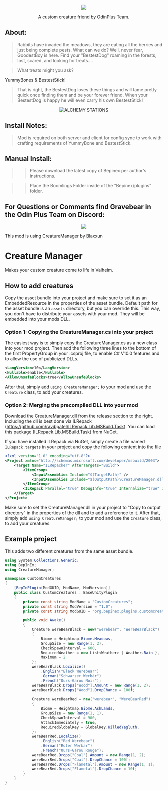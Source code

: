 

<p align="center">
<img src="https://i.imgur.com/g80lR3O.png">
</p>

<p align="center">
A custom creature friend by OdinPlus Team.
</p>

<h2>  About: </h2>

>Rabbits have invaded the meadows, they are eating all the berries and just being complete pests. What can we do? Well, never fear, GoodestBoy is here.
>Find your "BestestDog" roaming in the forests, lost, scared, and looking for treats....

>What treats might you ask?

YummyBones & BestestStick!

>That is right, the BestestDog loves these things and will tame pretty quick once finding them and be your forever friend.
>When your BestestDog is happy he will even carry his own BestestStick!

<p align="center">

  <img src="https://media3.giphy.com/media/mrlehxQ3O3OWL6nEmM/giphy.gif" alt="ALCHEMY STATIONS">

</p>

</p>

<h2>  Install Notes: </h2>

>Mod is required on both server and client for config sync to work with crafting requirements of YummyBone and BestestStick.

<h2> Manual Install: </h2>

>>Please download the latest copy of Bepinex per author's instructions.

>>Place the Boomlings Folder inside of the "Bepinex\plugins\" folder.

<p>

<p align="center"><h2>For Questions or Comments find Gravebear in the Odin Plus Team on Discord:</h2></p>

<p align="center"><a href="https://discord.gg/mbkPcvu9ax"><img src="https://i.imgur.com/Ji3u63C.png"></a></p>






This mod is using CreatureManager by Blaxxun

# Creature Manager

Makes your custom creature come to life in Valheim.

## How to add creatures

Copy the asset bundle into your project and make sure to set it as an EmbeddedResource in the properties of the asset bundle.
Default path for the asset bundle is an `assets` directory, but you can override this.
This way, you don't have to distribute your assets with your mod. They will be embedded into your mods DLL.

### Option 1: Copying the CreatureManager.cs into your project

The easiest way is to simply copy the CreatureManager.cs as a new class into your mod project.
Then add the following three lines to the bottom of the first PropertyGroup in your .csproj file, to enable C# V10.0 features and to allow the use of publicized DLLs.

```xml
<LangVersion>10</LangVersion>
<Nullable>enable</Nullable>
<AllowUnsafeBlocks>true</AllowUnsafeBlocks>
```

After that, simply add `using CreatureManager;` to your mod and use the `Creature` class, to add your creatures.

### Option 2: Merging the precompiled DLL into your mod

Download the CreatureManager.dll from the release section to the right.
Including the dll is best done via ILRepack (https://github.com/ravibpatel/ILRepack.Lib.MSBuild.Task). You can load this package (ILRepack.Lib.MSBuild.Task) from NuGet.

If you have installed ILRepack via NuGet, simply create a file named `ILRepack.targets` in your project and copy the following content into the file

```xml
<?xml version="1.0" encoding="utf-8"?>
<Project xmlns="http://schemas.microsoft.com/developer/msbuild/2003">
    <Target Name="ILRepacker" AfterTargets="Build">
        <ItemGroup>
            <InputAssemblies Include="$(TargetPath)" />
            <InputAssemblies Include="$(OutputPath)\CreatureManager.dll" />
        </ItemGroup>
        <ILRepack Parallel="true" DebugInfo="true" Internalize="true" InputAssemblies="@(InputAssemblies)" OutputFile="$(TargetPath)" TargetKind="SameAsPrimaryAssembly" LibraryPath="$(OutputPath)" />
    </Target>
</Project>
```

Make sure to set the CreatureManager.dll in your project to "Copy to output directory" in the properties of the dll and to add a reference to it.
After that, simply add `using CreatureManager;` to your mod and use the `Creature` class, to add your creatures.

## Example project

This adds two different creatures from the same asset bundle.

```csharp
using System.Collections.Generic;
using BepInEx;
using CreatureManager;

namespace CustomCreatures
{
	[BepInPlugin(ModGUID, ModName, ModVersion)]
	public class CustomCreatures : BaseUnityPlugin
	{
		private const string ModName = "CustomCreatures";
		private const string ModVersion = "1.0";
		private const string ModGUID = "org.bepinex.plugins.customcreatures";

		public void Awake()
		{
			Creature wereBearBlack = new("werebear", "WereBearBlack")
			{
				Biome = Heightmap.Biome.Meadows,
				GroupSize = new Range(1, 2),
				CheckSpawnInterval = 600,
				RequiredWeather = new List<Weather> { Weather.Rain },
				Maximum = 2
			};
			wereBearBlack.Localize()
				.English("Black Werebear")
				.German("Schwarzer Werbär")
				.French("Ours-Garou Noir");
			wereBearBlack.Drops["Wood"].Amount = new Range(1, 2);
			wereBearBlack.Drops["Wood"].DropChance = 100f;
			
			Creature wereBearRed = new("werebear", "WereBearRed")
			{
				Biome = Heightmap.Biome.AshLands,
				GroupSize = new Range(1, 1),
				CheckSpawnInterval = 900,
				AttackImmediately = true,
				RequiredGlobalKey = GlobalKey.KilledYagluth,
			};
			wereBearRed.Localize()
				.English("Red Werebear")
				.German("Roter Werbär")
				.French("Ours-Garou Rouge");
			wereBearRed.Drops["Coal"].Amount = new Range(1, 2);
			wereBearRed.Drops["Coal"].DropChance = 100f;
			wereBearRed.Drops["Flametal"].Amount = new Range(1, 1);
			wereBearRed.Drops["Flametal"].DropChance = 10f;
		}
	}
}
```
